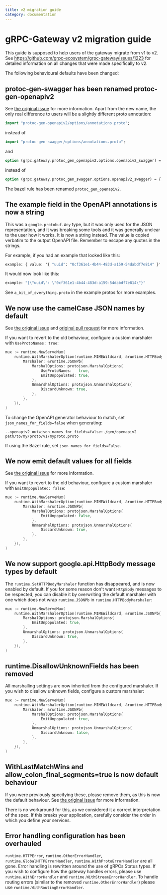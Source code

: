 ```yaml
---
title: v2 migration guide
category: documentation
---
```


# gRPC-Gateway v2 migration guide

This guide is supposed to help users of the gateway migrate from v1 to v2.
See https://github.com/grpc-ecosystem/grpc-gateway/issues/1223 for detailed
information on all changes that were made specifically to v2.

The following behavioural defaults have been changed:

## protoc-gen-swagger has been renamed protoc-gen-openapiv2

See
[the original issue](https://github.com/grpc-ecosystem/grpc-gateway/issues/675)
for more information. Apart from the new name, the only real
difference to users will be a slightly different proto annotation:

```protobuf
import "protoc-gen-openapiv2/options/annotations.proto";
```
instead of
```protobuf
import "protoc-gen-swagger/options/annotations.proto";
```
and
```protobuf
option (grpc.gateway.protoc_gen_openapiv2.options.openapiv2_swagger) = {
```
instead of
```protobuf
option (grpc.gateway.protoc_gen_swagger.options.openapiv2_swagger) = {
```

The bazel rule has been renamed `protoc_gen_openapiv2`.

## The example field in the OpenAPI annotations is now a string

This was a `google.protobuf.Any` type, but it was only used for the JSON
representation, and it was breaking some tools and it was generally unclear to the user
how it works. It is now a string instead. The value is copied verbatim to
the output OpenAPI file. Remember to escape any quotes in the strings.

For example, if you had an example that looked like this:

```protobuf
example: { value: '{ "uuid": "0cf361e1-4b44-483d-a159-54dabdf7e814" }' }
```

It would now look like this:

```protobuf
example: "{\"uuid\": \"0cf361e1-4b44-483d-a159-54dabdf7e814\"}"
```

See `a_bit_of_everything.proto` in the example protos for more examples.

## We now use the camelCase JSON names by default
See
[the original issue](https://github.com/grpc-ecosystem/grpc-gateway/issues/375)
and
[original pull request](https://github.com/grpc-ecosystem/grpc-gateway/pull/540)
for more information.

If you want to revert to the old behaviour, configure a custom marshaler with
`UseProtoNames: true`:
```go
mux := runtime.NewServeMux(
	runtime.WithMarshalerOption(runtime.MIMEWildcard, &runtime.HTTPBodyMarshaler{
		Marshaler: &runtime.JSONPb{
			MarshalOptions: protojson.MarshalOptions{
				UseProtoNames:   true,
				EmitUnpopulated: true,
			},
			UnmarshalOptions: protojson.UnmarshalOptions{
				DiscardUnknown: true,
			},
		},
	}),
)
```

To change the OpenAPI generator behaviour to match, set `json_names_for_fields=false` when generating:

```shell
--openapiv2_out=json_names_for_fields=false:./gen/openapiv2 path/to/my/proto/v1/myproto.proto
```

If using the Bazel rule, set `json_names_for_fields=False`.

## We now emit default values for all fields

See [the original issue](https://github.com/grpc-ecosystem/grpc-gateway/issues/233)
for more information.

If you want to revert to the old behaviour, configure a custom marshaler with
`EmitUnpopulated: false`:
```go
mux := runtime.NewServeMux(
	runtime.WithMarshalerOption(runtime.MIMEWildcard, &runtime.HTTPBodyMarshaler{
		Marshaler: &runtime.JSONPb{
			MarshalOptions: protojson.MarshalOptions{
				EmitUnpopulated: false,
			},
			UnmarshalOptions: protojson.UnmarshalOptions{
				DiscardUnknown: true,
			},
		},
	}),
)
```

## We now support google.api.HttpBody message types by default

The `runtime.SetHTTPBodyMarshaler` function has disappeared, and is now
enabled by default. If you for some reason don't want `HttpBody` messages to be
respected, you can disable it by overwriting the default marshaler with one which
does not wrap `runtime.JSONPb` in `runtime.HTTPBodyMarshaler`:

```go
mux := runtime.NewServeMux(
	runtime.WithMarshalerOption(runtime.MIMEWildcard, &runtime.JSONPb{
		MarshalOptions: protojson.MarshalOptions{
			EmitUnpopulated: true,
		},
		UnmarshalOptions: protojson.UnmarshalOptions{
			DiscardUnknown: true,
		},
	}),
)
```

## runtime.DisallowUnknownFields has been removed

All marshalling settings are now inherited from the configured marshaler. If you wish
to disallow unknown fields, configure a custom marshaler:

```go
mux := runtime.NewServeMux(
	runtime.WithMarshalerOption(runtime.MIMEWildcard, &runtime.HTTPBodyMarshaler{
		Marshaler: &runtime.JSONPb{
			MarshalOptions: protojson.MarshalOptions{
				EmitUnpopulated: true,
			},
			UnmarshalOptions: protojson.UnmarshalOptions{
				DiscardUnknown: false,
			},
		},
	}),
)
```

## WithLastMatchWins and allow_colon_final_segments=true is now default behaviour

If you were previously specifying these, please remove them, as this is now
the default behaviour. See
[the original issue](https://github.com/grpc-ecosystem/grpc-gateway/issues/224)
for more information.

There is no workaround for this, as we considered it a correct interpretation of the spec.
If this breaks your application, carefully consider the order in which you define your
services.

## Error handling configuration has been overhauled

`runtime.HTTPError`, `runtime.OtherErrorHandler`, `runtime.GlobalHTTPErrorHandler`,
`runtime.WithProtoErrorHandler` are all gone. Error handling is rewritten around the
use of gRPCs Status types. If you wish to configure how the gateway handles errors,
please use `runtime.WithErrorHandler` and `runtime.WithStreamErrorHandler`.
To handle routing errors (similar to the removed `runtime.OtherErrorHandler`) please use 
`runtime.WithRoutingErrorHandler`.
